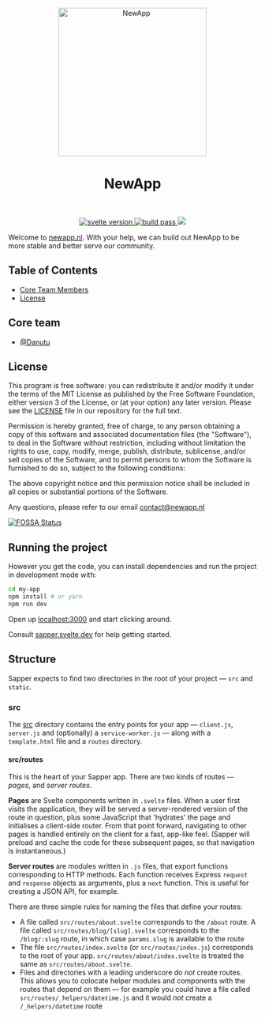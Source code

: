 <div align="center">
  <br>
  <img alt="NewApp" src="https://newapp.nl/static/logo.svg" width="300px">
  <h1>NewApp</h1>
</div>
<br>
<p align="center">
  <a href="https://www.python.org/">
    <img src="https://img.shields.io/badge/svelte-v3.16-orange.svg" alt="svelte version">
  </a>
  <a href="#">
    <img src="https://img.shields.io/badge/build-passing-brightgreen.svg" alt="build pass">
  </a>
<a href="https://app.fossa.io/projects/git%2Bgithub.com%2FDanutu89%2FNewApp-Svelte?ref=badge_shield" alt="FOSSA Status"><img src="https://app.fossa.io/api/projects/git%2Bgithub.com%2FDanutu89%2FNewApp-Svelte.svg?type=shield"/></a>
</p>

Welcome to [newapp.nl](https://newapp.nl). With your help, we can build out NewApp to be more stable and better serve our community.

## Table of Contents

- [Core Team Members](#core-team)
- [License](#license)

## Core team

- [@Danutu](https://newapp.nl/user/danutu/id%3D2)

## License

This program is free software: you can redistribute it and/or modify it under the terms of the MIT License as published by the Free Software Foundation, either version 3 of the License, or (at your option) any later version. Please see the [LICENSE](./LICENSE.md) file in our repository for the full text.

Permission is hereby granted, free of charge, to any person obtaining a copy of this software and associated documentation files (the "Software"), to deal in the Software without restriction, including without limitation the rights to use, copy, modify, merge, publish, distribute, sublicense, and/or sell copies of the Software, and to permit persons to whom the Software is furnished to do so, subject to the following conditions:

The above copyright notice and this permission notice shall be included in all copies or substantial portions of the Software.

Any questions, please refer to our email contact@newapp.nl


[![FOSSA Status](https://app.fossa.io/api/projects/git%2Bgithub.com%2FDanutu89%2FNewApp-Svelte.svg?type=large)](https://app.fossa.io/projects/git%2Bgithub.com%2FDanutu89%2FNewApp-Svelte?ref=badge_large)

## Running the project

However you get the code, you can install dependencies and run the project in development mode with:

```bash
cd my-app
npm install # or yarn
npm run dev
```

Open up [localhost:3000](http://localhost:3000) and start clicking around.

Consult [sapper.svelte.dev](https://sapper.svelte.dev) for help getting started.


## Structure

Sapper expects to find two directories in the root of your project —  `src` and `static`.


### src

The [src](src) directory contains the entry points for your app — `client.js`, `server.js` and (optionally) a `service-worker.js` — along with a `template.html` file and a `routes` directory.


#### src/routes

This is the heart of your Sapper app. There are two kinds of routes — *pages*, and *server routes*.

**Pages** are Svelte components written in `.svelte` files. When a user first visits the application, they will be served a server-rendered version of the route in question, plus some JavaScript that 'hydrates' the page and initialises a client-side router. From that point forward, navigating to other pages is handled entirely on the client for a fast, app-like feel. (Sapper will preload and cache the code for these subsequent pages, so that navigation is instantaneous.)

**Server routes** are modules written in `.js` files, that export functions corresponding to HTTP methods. Each function receives Express `request` and `response` objects as arguments, plus a `next` function. This is useful for creating a JSON API, for example.

There are three simple rules for naming the files that define your routes:

* A file called `src/routes/about.svelte` corresponds to the `/about` route. A file called `src/routes/blog/[slug].svelte` corresponds to the `/blog/:slug` route, in which case `params.slug` is available to the route
* The file `src/routes/index.svelte` (or `src/routes/index.js`) corresponds to the root of your app. `src/routes/about/index.svelte` is treated the same as `src/routes/about.svelte`.
* Files and directories with a leading underscore do *not* create routes. This allows you to colocate helper modules and components with the routes that depend on them — for example you could have a file called `src/routes/_helpers/datetime.js` and it would *not* create a `/_helpers/datetime` route